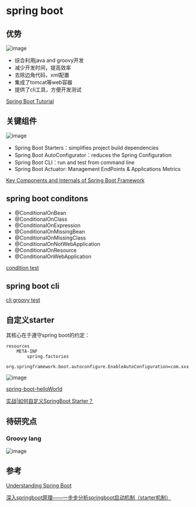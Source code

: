 # spring boot

## 优势
![image](https://user-images.githubusercontent.com/2216435/76397408-f93d5c80-63b5-11ea-9251-a749e0785761.png)

* 综合利用java and groovy开发
* 减少开发时间，提高效率
* 去除边角代码，xml配置
* 集成了tomcat等web容器
* 提供了cli工具，方便开发测试

[Spring Boot Tutorial](https://www.journaldev.com/7969/spring-boot-tutorial)

## 关键组件

![image](https://user-images.githubusercontent.com/2216435/76399123-11fb4180-63b9-11ea-8de5-b8c34086341d.png)

* Spring Boot Starters：simplifies project build dependencies
* Spring Boot AutoConfigurator：reduces the Spring Configuration
* Spring Boot CLI：run and test from command line
* Spring Boot Actuator: Management EndPoints & Applications Metrics

[Key Components and Internals of Spring Boot Framework](https://www.journaldev.com/7989/key-components-and-internals-of-spring-boot-framework)

## spring boot conditons
* @ConditionalOnBean
* @ConditionalOnClass
* @ConditionalOnExpression
* @ConditionalOnMissingBean
* @ConditionalOnMissingClass
* @ConditionalOnNotWebApplication
* @ConditionalOnResource
* @ConditionalOnWebApplication

[condition test](https://github.com/selfpoised/spring-boot-examples/tree/master/spring-boot-helloWorld)

## spring boot cli
[cli groovy test](https://github.com/selfpoised/spring-boot-examples/tree/master/spring-boot-helloWorld)

## 自定义starter
其核心在于遵守spring boot的约定：

	resources
		META-INF
			spring.factories
				org.springframework.boot.autoconfigure.EnableAutoConfiguration=com.xxx.yyy.YourAutoConfiguration
				
![image](https://user-images.githubusercontent.com/2216435/76679202-613fad00-6619-11ea-9030-c5f59bc4a6ca.png)

[spring-boot-helloWorld](https://github.com/selfpoised/spring-boot-examples/tree/master/spring-boot-helloWorld)

[实战|如何自定义SpringBoot Starter？](https://github.com/selfpoised/spring-boot-examples/tree/master/spring-boot-helloWorld)

## 待研究点
### Groovy lang

![image](https://user-images.githubusercontent.com/2216435/76399550-bda49180-63b9-11ea-99e3-66dc8da5eae6.png)

## 参考
[Understanding Spring Boot
](https://geowarin.com/understanding-spring-boot/)

[深入springboot原理——一步步分析springboot启动机制（starter机制）
](https://www.cnblogs.com/hjwublog/p/10332042.html)

